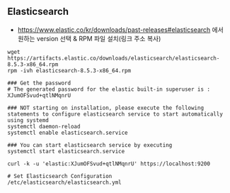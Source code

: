 ## Elasticsearch

 - https://www.elastic.co/kr/downloads/past-releases#elasticsearch 에서 원하는 version 선택 & RPM 파일 설치(링크 주소 복사)
```
wget https://artifacts.elastic.co/downloads/elasticsearch/elasticsearch-8.5.3-x86_64.rpm
rpm -ivh elasticsearch-8.5.3-x86_64.rpm

### Get the password
# The generated password for the elastic built-in superuser is : XJumOFSvud+qtlNMqnrU

### NOT starting on installation, please execute the following statements to configure elasticsearch service to start automatically using systemd
systemctl daemon-reload
systemctl enable elasticsearch.service

### You can start elasticsearch service by executing
systemctl start elasticsearch.service
```

```
curl -k -u 'elastic:XJumOFSvud+qtlNMqnrU' https://localhost:9200
```

```
# Set Elasticsearch Configuration
/etc/elasticsearch/elasticsearch.yml
```